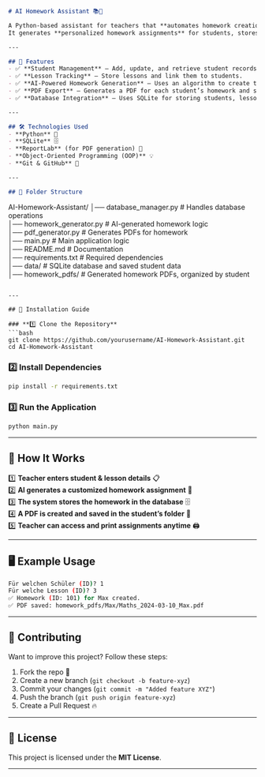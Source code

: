 
```md
# AI Homework Assistant 📚🤖  

A Python-based assistant for teachers that **automates homework creation** using AI.  
It generates **personalized homework assignments** for students, stores them in a database, and exports them as PDFs.

---

## 🚀 Features  
- ✅ **Student Management** – Add, update, and retrieve student records.  
- ✅ **Lesson Tracking** – Store lessons and link them to students.  
- ✅ **AI-Powered Homework Generation** – Uses an algorithm to create tailored assignments.  
- ✅ **PDF Export** – Generates a PDF for each student’s homework and saves it in a structured directory.  
- ✅ **Database Integration** – Uses SQLite for storing students, lessons, and homework.

---

## 🛠️ Technologies Used  
- **Python** 🐍  
- **SQLite** 🗄️  
- **ReportLab** (for PDF generation) 📄  
- **Object-Oriented Programming (OOP)** 💡  
- **Git & GitHub** 🔗  

---

## 📂 Folder Structure  
```
AI-Homework-Assistant/
│── database_manager.py  # Handles database operations  
│── homework_generator.py  # AI-generated homework logic  
│── pdf_generator.py  # Generates PDFs for homework  
│── main.py  # Main application logic  
│── README.md  # Documentation  
│── requirements.txt  # Required dependencies  
│── data/  # SQLite database and saved student data  
│── homework_pdfs/  # Generated homework PDFs, organized by student  
```

---

## 🎯 Installation Guide  

### **1️⃣ Clone the Repository**  
```bash
git clone https://github.com/yourusername/AI-Homework-Assistant.git
cd AI-Homework-Assistant
```

### **2️⃣ Install Dependencies**  
```bash
pip install -r requirements.txt
```

### **3️⃣ Run the Application**  
```bash
python main.py
```

---

## 📝 How It Works  

1️⃣ **Teacher enters student & lesson details** 📋  
2️⃣ **AI generates a customized homework assignment** 🧠  
3️⃣ **The system stores the homework in the database** 🗄️  
4️⃣ **A PDF is created and saved in the student’s folder** 📄  
5️⃣ **Teacher can access and print assignments anytime** 🖨️  

---

## 🖥️ Example Usage  

```bash
Für welchen Schüler (ID)? 1
Für welche Lesson (ID)? 3
✅ Homework (ID: 101) for Max created.
✅ PDF saved: homework_pdfs/Max/Maths_2024-03-10_Max.pdf
```

---

## 🤝 Contributing  
Want to improve this project? Follow these steps:  
1. Fork the repo 🍴  
2. Create a new branch (`git checkout -b feature-xyz`)  
3. Commit your changes (`git commit -m "Added feature XYZ"`)  
4. Push the branch (`git push origin feature-xyz`)  
5. Create a Pull Request 🔥  

---

## 📄 License  
This project is licensed under the **MIT License**.

---
